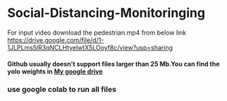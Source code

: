 # Social-Distancing-Monitoringing
For input video download the pedestrian.mp4 from below link
https://drive.google.com/file/d/1-1JLPLms5lR3qNCLHtyelwtX5LOoyf8c/view?usp=sharing
#### Github usually doesn't support files larger than 25 Mb.You can find the yolo weights in [My google drive](https://drive.google.com/file/d/1QrGGrZl-K2z9IH410o9oeGvbKdIDjGIS/view?usp=sharing)
### use google colab to run all files

